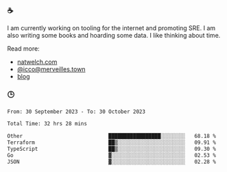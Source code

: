 ### ☕

I am currently working on tooling for the internet and promoting SRE. I am also writing some books and hoarding some data. I like thinking about time. 

Read more:

 - [natwelch.com](https://natwelch.com)
 - [@icco@merveilles.town](https://merveilles.town/@icco)
 - [blog](https://writing.natwelch.com)

### 🕒

<!--START_SECTION:waka-->

```txt
From: 30 September 2023 - To: 30 October 2023

Total Time: 32 hrs 28 mins

Other                            █████████████████░░░░░░░░   68.18 %
Terraform                        ██▒░░░░░░░░░░░░░░░░░░░░░░   09.91 %
TypeScript                       ██▒░░░░░░░░░░░░░░░░░░░░░░   09.30 %
Go                               ▓░░░░░░░░░░░░░░░░░░░░░░░░   02.53 %
JSON                             ▓░░░░░░░░░░░░░░░░░░░░░░░░   02.28 %
```

<!--END_SECTION:waka-->
